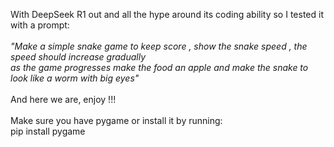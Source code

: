 With DeepSeek R1 out and all the hype around its coding ability so I tested it with a prompt: </br></br><i>"Make a simple snake game to keep score , show the snake speed , the speed should increase gradually </br>as the game progresses make the food an apple and make the snake to look like a worm with big eyes"</i>
</br></br> And here we are, enjoy !!!</br></br>
Make sure you have pygame or install it by running:
</br>pip install pygame
